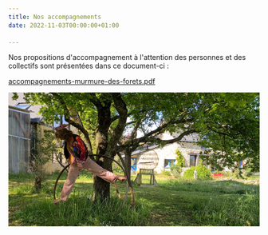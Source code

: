 ```yaml
---
title: Nos accompagnements
date: 2022-11-03T00:00:00+01:00

---
```

Nos propositions d'accompagnement à l'attention des personnes et des collectifs sont présentées dans ce document-ci : 

[accompagnements-murmure-des-forets.pdf](/uploads/accompagnements-murmure-des-forets.pdf "accompagnements-murmure-des-forets.pdf")

![](/uploads/recherche-arbre-et-cercle.jpg)